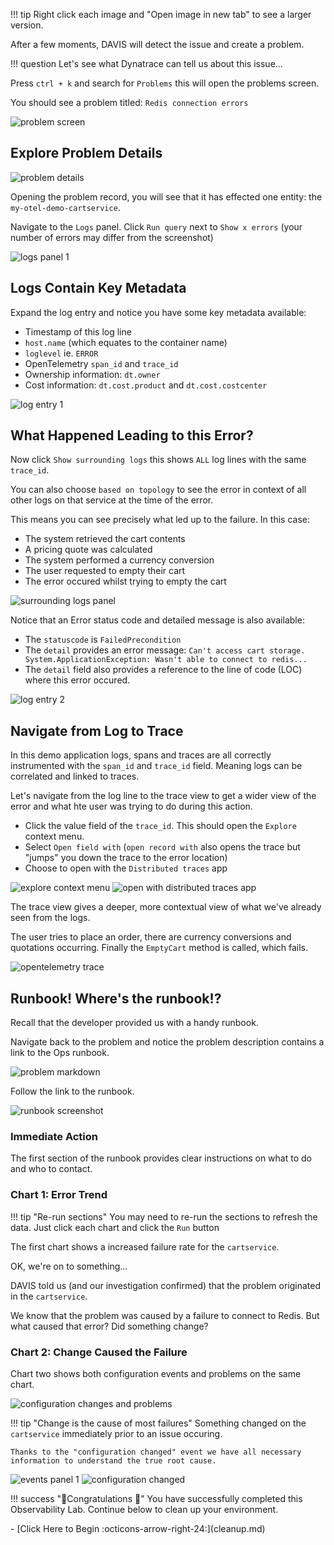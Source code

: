 !!! tip
    Right click each image and "Open image in new tab" to see a larger version.

After a few moments, DAVIS will detect the issue and create a problem.

!!! question
    Let's see what Dynatrace can tell us about this issue...

Press `ctrl + k` and search for `Problems` this will open the problems screen.

You should see a problem titled: `Redis connection errors`

![problem screen](images/problem-screen.png)

## Explore Problem Details

![problem details](images/problem-details.png)

Opening the problem record, you will see that it has effected one entity: the `my-otel-demo-cartservice`.

Navigate to the `Logs` panel. Click `Run query` next to `Show x errors` (your number of errors may differ from the screenshot)

![logs panel 1](images/logs-panel-1.png)

## Logs Contain Key Metadata

Expand the log entry and notice you have some key metadata available:

* Timestamp of this log line
* `host.name` (which equates to the container name)
* `loglevel` ie. `ERROR`
* OpenTelemetry `span_id` and `trace_id`
* Ownership information: `dt.owner`
* Cost information: `dt.cost.product` and `dt.cost.costcenter`

![log entry 1](images/log-entry-1.png)

## What Happened Leading to this Error?

Now click `Show surrounding logs` this shows `ALL` log lines with the same `trace_id`.

You can also choose `based on topology` to see the error in context of all other logs on that service at the time of the error.

This means you can see precisely what led up to the failure. In this case:

* The system retrieved the cart contents
* A pricing quote was calculated
* The system performed a currency conversion
* The user requested to empty their cart
* The error occured whilst trying to empty the cart

![surrounding logs panel](images/surrounding-logs-1.png)

Notice that an Error status code and detailed message is also available:

* The `statuscode` is `FailedPrecondition`
* The `detail` provides an error message: `Can't access cart storage. System.ApplicationException: Wasn't able to connect to redis...`
* The `detail` field also provides a reference to the line of code (LOC) where this error occured.

![log entry 2](images/log-entry-2.png)

## Navigate from Log to Trace

In this demo application logs, spans and traces are all correctly instrumented with the `span_id` and `trace_id` field. Meaning logs can be correlated and linked to traces.

Let's navigate from the log line to the trace view to get a wider view of the error and what hte user was trying to do during this action.

* Click the value field of the `trace_id`. This should open the `Explore` context menu.
* Select `Open field with` (`open record with` also opens the trace but "jumps" you down the trace to the error location)
* Choose to open with the `Distributed traces` app

![explore context menu](images/explore-context-menu.png)
![open with distributed traces app](images/open-with-distributed-traces.png)

The trace view gives a deeper, more contextual view of what we've already seen from the logs.

The user tries to place an order, there are currency conversions and quotations occurring.
Finally the `EmptyCart` method is called, which fails.

![opentelemetry trace](images/trace-1.png)

## Runbook! Where's the runbook!?

Recall that the developer provided us with a handy runbook.

Navigate back to the problem and notice the problem description contains a link to the Ops runbook.

![problem markdown](images/problem-markdown.png)

Follow the link to the runbook.

![runbook screenshot](images/notebook.png)

### Immediate Action

The first section of the runbook provides clear instructions on what to do and who to contact.

### Chart 1: Error Trend

!!! tip "Re-run sections"
    You may need to re-run the sections to refresh the data.
    Just click each chart and click the `Run` button

The first chart shows a increased failure rate for the `cartservice`.

OK, we're on to something...

DAVIS told us (and our investigation confirmed) that the problem originated in the `cartservice`.

We know that the problem was caused by a failure to connect to Redis. But what caused that error? Did something change?

### Chart 2: Change Caused the Failure

Chart two shows both configuration events and problems on the same chart.

![configuration changes and problems](images/problems-and-change-chart.png)

!!! tip "Change is the cause of most failures"
    Something changed on the `cartservice` immediately prior
    to an issue occuring.

    Thanks to the "configuration changed" event we have all necessary information to understand the true root cause.

![events panel 1](images/events-panel-1.png)
![configuration changed](images/configuration-change-event.png)

!!! success "🎉Congratulations 🎉"
    You have successfully completed this
    Observability Lab. Continue below to clean up your environment.

<div class="grid cards" markdown>
- [Click Here to Begin :octicons-arrow-right-24:](cleanup.md)
</div>